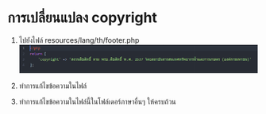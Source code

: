 # การเปลี่ยนแปลง copyright
1. ไปยังไฟล์ resources/lang/th/footer.php
   ![img](01.png)

2. ทำการแก้ไขข้อความในไฟล์

3. ทำการแก้ไขข้อความในไฟล์นี้ในโฟล์เดอร์ภาษาอื่นๆ ให้ครบถ้วน
